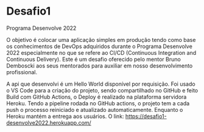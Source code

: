 # Desafio1
Programa Desenvolve 2022

O objetivo é colocar uma aplicação simples em produção tendo como base os conhecimentos de DevOps adquiridos durante o Programa Desenvolve 2022 especialmente no que se refere ao CI/CD (Continuous Integration and Continuous Delivery). 
Este é um desafio oferecido pelo mentor Bruno Demboscki aos seus mentorados para auxiliar em nosso desenvolvimento profissional.

A api que desenvolvi é um Hello World disponível por requisição.
Foi usado o VS Code para a criação do projeto, sendo compartilhado no GitHub e feito Build com GitHub Actions, o Deploy é realizado na plataforma servidora Heroku.
Tendo a pipeline rodada no GitHub actions, o projeto tem a cada push o processo reiniciado e atualizado automaticamente. Enquanto o Heroku mantém a entrega aos usuários.
O link:
https://desafio1-desenvolve2022.herokuapp.com/
